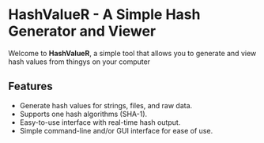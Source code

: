 # HashValueR - A Simple Hash Generator and Viewer

Welcome to **HashValueR**, a simple tool that allows you to generate and view hash values from thingys on your computer

## Features
- Generate hash values for strings, files, and raw data.
- Supports one hash algorithms (SHA-1).
- Easy-to-use interface with real-time hash output.
- Simple command-line and/or GUI interface for ease of use.
